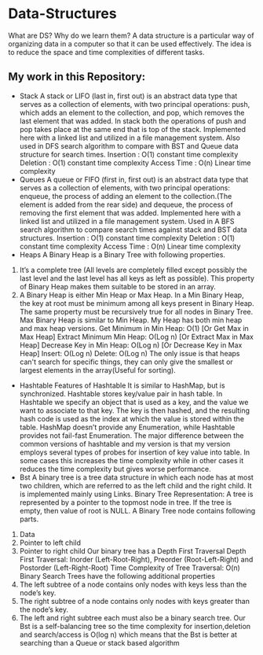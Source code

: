 # Data-Structures
What are DS? Why do we learn them?
A data structure is a particular way of organizing data in a computer so that it can be used effectively.
The idea is to reduce the space and time complexities of different tasks.
## My work in this Repository:
* Stack 
A stack or LIFO (last in, first out) is an abstract data type that serves as a collection of elements, with two principal operations: push, which adds an element to the collection, and pop, which removes the last element that was added. In stack both the operations of push and pop takes place at the same end that is top of the stack. Implemented here with a linked list and utilized in a file management system. Also used in DFS search algorithm to compare with BST and Queue data structure for search times.
Insertion : O(1) constant time complexity 
Deletion :  O(1) constant time complexity
Access Time : O(n) Linear time complexity 
* Queues
A queue or FIFO (first in, first out) is an abstract data type that serves as a collection of elements, with two principal operations: enqueue, the process of adding an element to the collection.(The element is added from the rear side) and dequeue, the process of removing the first element that was added. Implemented here with a linked list and utilized in a file management system. Used in A BFS search algorithm to compare search times against stack and BST data structures.
Insertion : O(1) constant time complexity 
Deletion :  O(1) constant time complexity
Access Time : O(n) Linear time complexity
* Heaps
A Binary Heap is a Binary Tree with following properties. 
1) It’s a complete tree (All levels are completely filled except possibly the last level and the last level has all keys as left as possible). This property of Binary Heap makes them suitable to be stored in an array. 
2) A Binary Heap is either Min Heap or Max Heap. In a Min Binary Heap, the key at root must be minimum among all keys present in Binary Heap. The same property must be recursively true for all nodes in Binary Tree. Max Binary Heap is similar to Min Heap. My Heap has both min heap and max heap versions. 
Get Minimum in Min Heap: O(1) [Or Get Max in Max Heap]
Extract Minimum Min Heap: O(Log n) [Or Extract Max in Max Heap]
Decrease Key in Min Heap: O(Log n)  [Or Decrease Key in Max Heap]
Insert: O(Log n) 
Delete: O(Log n)
The only issue is that heaps can't search for specific things, they can only give the smallest or largest elements in the array(Useful for sorting).
* Hashtable
Features of Hashtable
It is similar to HashMap, but is synchronized.
Hashtable stores key/value pair in hash table.
In Hashtable we specify an object that is used as a key, and the value we want to associate to that key. The key is then hashed, and the resulting hash code is used as the index at which the value is stored within the table.
HashMap doesn’t provide any Enumeration, while Hashtable provides not fail-fast Enumeration.
The major difference between the common versions of hashtable and my version is that my version employs several types of probes for insertion of key value into table. In some cases this increases the time complexity while in other cases it reduces the time complexity but gives worse performance. 
* Bst 
A binary tree is a tree data structure in which each node has at most two children, which are referred to as the left child and the right child. It is implemented mainly using Links. 
Binary Tree Representation: A tree is represented by a pointer to the topmost node in tree. If the tree is empty, then value of root is NULL. A Binary Tree node contains following parts. 
1. Data 
2. Pointer to left child 
3. Pointer to right child 
Our binary tree has a Depth First Traversal
Depth First Traversal: Inorder (Left-Root-Right), Preorder (Root-Left-Right) and Postorder (Left-Right-Root) 
Time Complexity of Tree Traversal: O(n)
Binary Search Trees have the following additional properties
1. The left subtree of a node contains only nodes with keys less than the node’s key. 
2. The right subtree of a node contains only nodes with keys greater than the node’s key. 
3. The left and right subtree each must also be a binary search tree. 
Our Bst is a self-balancing tree so the time complexity for insertion,deletion and search/access is O(log n) which means that the Bst is better at searching than a Queue or stack based algorithm

